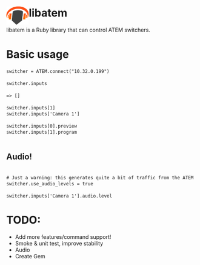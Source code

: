 # <img src="https://raw.githubusercontent.com/InsanityRadio/OnAirController/master/doc/headphones_dark.png" align="left" height=48 /> libatem

libatem is a Ruby library that can control ATEM switchers.

# Basic usage

```
switcher = ATEM.connect("10.32.0.199")

switcher.inputs

=> []

switcher.inputs[1]
switcher.inputs['Camera 1']

switcher.inputs[0].preview
switcher.inputs[1].program


```

## Audio!

```

# Just a warning: this generates quite a bit of traffic from the ATEM
switcher.use_audio_levels = true

switcher.inputs['Camera 1'].audio.level

```

# TODO:

- Add more features/command support!
- Smoke & unit test, improve stability
- Audio
- Create Gem
